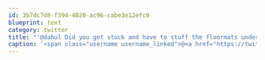 ```yaml
---
id: 3b7dc7d8-f394-4020-ac96-cabe3e12efc0
blueprint: text
category: twitter
title: "'@dahul Did you get stuck and have to stuff the floormats under the wheels for extra traction?"
caption: '<span class="username username_linked">@<a href="https://twitter.com/dahul" title="Darren Hull (dahul)">dahul</a></span> Did you get stuck and have to stuff the floormats under the wheels for extra traction?'
---
```

